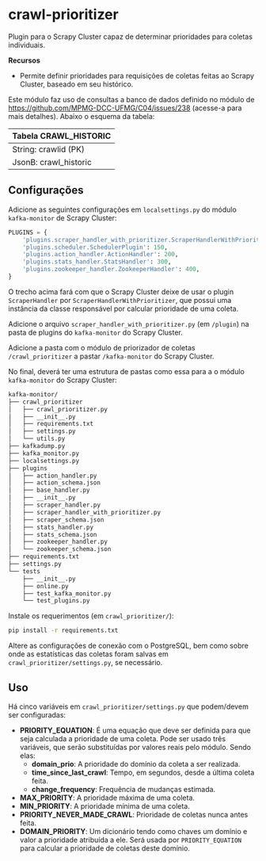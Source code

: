 # crawl-prioritizer

Plugin para o Scrapy Cluster capaz de determinar prioridades para coletas individuais.

**Recursos**

- Permite definir prioridades para requisições de coletas feitas ao Scrapy Cluster, baseado em seu histórico.


Este módulo faz uso de consultas a banco de dados definido no módulo de https://github.com/MPMG-DCC-UFMG/C04/issues/238 (acesse-a para mais detalhes). Abaixo o esquema da tabela:

| Tabela CRAWL_HISTORIC |
| :--- |
| String: crawlid (PK) |
| JsonB: crawl_historic |

## Configurações

Adicione as seguintes configurações em `localsettings.py` do módulo `kafka-monitor` de Scrapy Cluster:
```python
PLUGINS = {
    'plugins.scraper_handler_with_prioritizer.ScraperHandlerWithPrioritizer': 100,
    'plugins.scheduler.SchedulerPlugin': 150,
    'plugins.action_handler.ActionHandler': 200,
    'plugins.stats_handler.StatsHandler': 300,
    'plugins.zookeeper_handler.ZookeeperHandler': 400,
}
``` 
O trecho acima fará com que o Scrapy Cluster deixe de usar o plugin `ScraperHandler` por `ScraperHandlerWithPrioritizer`, que possui uma instância da classe responsável por calcular prioridade de uma coleta.

Adicione o arquivo `scraper_handler_with_prioritizer.py` (em `/plugin`) na pasta de plugins do `kafka-monitor` do Scrapy Cluster.

Adicione a pasta com o módulo de priorizador de coletas `/crawl_prioritizer` a pastar `/kafka-monitor` do Scrapy Cluster.

No final, deverá ter uma estrutura de pastas como essa para a o módulo `kafka-monitor` do Scrapy Cluster: 
```bash
kafka-monitor/
├── crawl_prioritizer
│   ├── crawl_prioritizer.py
│   ├── __init__.py
│   ├── requirements.txt
│   ├── settings.py
│   └── utils.py
├── kafkadump.py
├── kafka_monitor.py
├── localsettings.py
├── plugins
│   ├── action_handler.py
│   ├── action_schema.json
│   ├── base_handler.py
│   ├── __init__.py
│   ├── scraper_handler.py
│   ├── scraper_handler_with_prioritizer.py
│   ├── scraper_schema.json
│   ├── stats_handler.py
│   ├── stats_schema.json
│   ├── zookeeper_handler.py
│   └── zookeeper_schema.json
├── requirements.txt
├── settings.py
└── tests
    ├── __init__.py
    ├── online.py
    ├── test_kafka_monitor.py
    └── test_plugins.py
```

Instale os requerimentos (em `crawl_prioritizer/`):

```bash
pip install -r requirements.txt
```

Altere as configurações de conexão com o PostgreSQL, bem como sobre onde as estatísticas das coletas foram salvas em `crawl_prioritizer/settings.py`, se necessário.

## Uso

Há cinco variáveis em `crawl_prioritizer/settings.py` que podem/devem ser configuradas:

- **PRIORITY_EQUATION**: É uma equação que deve ser definida para que seja calculada a prioridade de uma coleta. Pode ser usado três variáveis, que serão substituídas por valores reais pelo módulo. Sendo elas:
    - **domain_prio**: A prioridade do domínio da coleta a ser realizada.
    - **time_since_last_crawl**: Tempo, em segundos, desde a última coleta feita.
    - **change_frequency**: Frequência de mudanças estimada.
- **MAX_PRIORITY**: A prioridade máxima de uma coleta.
- **MIN_PRIORITY**: A prioridade mínima de uma coleta.
- **PRIORITY_NEVER_MADE_CRAWL**: Prioridade de coletas nunca antes feita.
- **DOMAIN_PRIORITY**: Um dicionário tendo como chaves um domínio e valor a prioridade atribuída a ele. Será usada por `PRIORITY_EQUATION` para calcular a prioridade de coletas deste domínio.  
